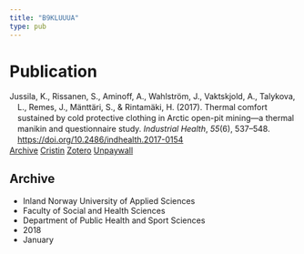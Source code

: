 ```yaml
---
title: "B9KLUUUA"
type: pub
---
```

<h1>Publication</h1>
<article id="csl-bib-container-B9KLUUUA" class="csl-bib-container">
  <div class="csl-bib-body" style="line-height: 1.35; padding-left: 1em; text-indent:-1em;">
  <div class="csl-entry">Jussila, K., Rissanen, S., Aminoff, A., Wahlstr&#xF6;m, J., Vaktskjold, A., Talykova, L., Remes, J., M&#xE4;ntt&#xE4;ri, S., &amp; Rintam&#xE4;ki, H. (2017). Thermal comfort sustained by cold protective clothing in Arctic open-pit mining&#x2014;a thermal manikin and questionnaire study. <i>Industrial Health</i>, <i>55</i>(6), 537&#x2013;548. <a href="https://doi.org/10.2486/indhealth.2017-0154">https://doi.org/10.2486/indhealth.2017-0154</a></div>
</div>
  <div class="csl-bib-buttons">
    <a href="#taxonomy-article-B9KLUUUA" class="csl-bib-button">Archive</a>
    <a href alt="Cristin URL" class="csl-bib-button">Cristin</a>
    <a href alt="Zotero URL" class="csl-bib-button">Zotero</a>
    <a href="https://www.jstage.jst.go.jp/article/indhealth/55/6/55_2017-0154/_pdf" class="csl-bib-button">Unpaywall</a>
  </div>
  <div id="csl-bib-meta-container-B9KLUUUA"></div>
</article>
<div id="csl-bib-meta-B9KLUUUA" class="csl-bib-meta">
  <article id="taxonomy-article-B9KLUUUA" class="taxonomy-article">
    <h1>Archive</h1>
    <ul>
      <li>Inland Norway University of Applied Sciences</li>
      <li>Faculty of Social and Health Sciences</li>
      <li>Department of Public Health and Sport Sciences</li>
      <li>2018</li>
      <li>January</li>
    </ul>
  </article>
</div>
